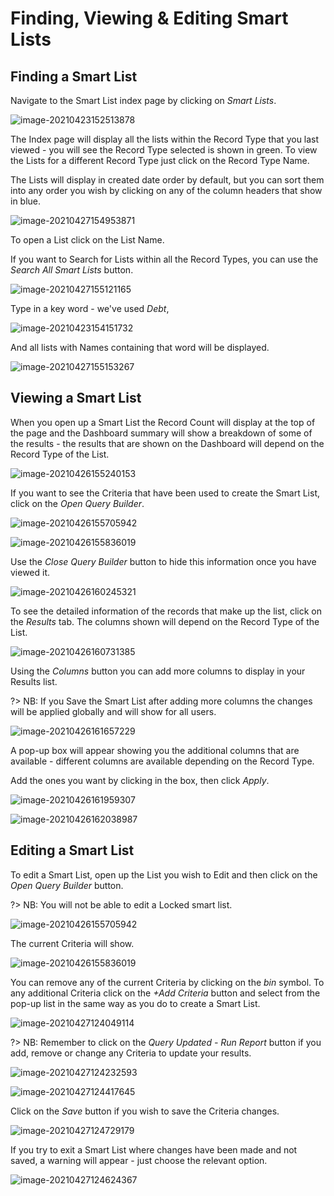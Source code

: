 # Finding, Viewing & Editing Smart Lists

## Finding a Smart List

Navigate to the Smart List index page by clicking on *Smart Lists*.

![image-20210423152513878](image-20210423152513878.png)

The Index page will display all the lists within the Record Type that you last viewed - you will see the Record Type selected is shown in green.  To view the Lists for a different Record Type just click on the Record Type Name.

The Lists will display in created date order by default, but you can sort them into any order you wish by clicking on any of the column headers that show in blue.

![image-20210427154953871](image-20210427154953871.png)

To open a List click on the List Name.

If you want to Search for Lists within all the Record Types, you can use the *Search All Smart Lists* button.  

![image-20210427155121165](image-20210427155121165.png)

Type in a key word - we've used *Debt*,

![image-20210423154151732](image-20210423154151732.png)

And all lists with Names containing that word will be displayed.

![image-20210427155153267](image-20210427155153267.png)

## Viewing a Smart List

When you open up a Smart List the Record Count will display at the top of the page and the Dashboard summary will show a breakdown of some of the results - the results that are shown on the Dashboard will depend on the Record Type of the List.

![image-20210426155240153](image-20210426155240153.png)

If you want to see the Criteria that have been used to create the Smart List, click on the *Open Query Builder*.

![image-20210426155705942](image-20210426155705942.png)

![image-20210426155836019](image-20210426155836019.png)

Use the *Close Query Builder* button to hide this information once you have viewed it.

![image-20210426160245321](image-20210426160245321.png)

To see the detailed information of the records that make up the list, click on the *Results* tab.  The columns shown will depend on the Record Type of the List.

![image-20210426160731385](image-20210426160731385.png)

Using the *Columns* button you can add more columns to display in your Results list.

?> NB: If you Save the Smart List after adding more columns the changes will be applied globally and will show for all users.

![image-20210426161657229](image-20210426161657229.png)

A pop-up box will appear showing you the additional columns that are available - different columns are available depending on the Record Type.

Add the ones you want by clicking in the box, then click *Apply*.

![image-20210426161959307](image-20210426161959307.png)

![image-20210426162038987](image-20210426162038987.png)

## Editing a Smart List

To edit a Smart List, open up the List you wish to Edit and then click on the *Open Query Builder* button.

?> NB: You will not be able to edit a Locked smart list.

![image-20210426155705942](image-20210426155705942.png)

The current Criteria will show.

![image-20210426155836019](image-20210426155836019.png)

You can remove any of the current Criteria by clicking on the *bin* symbol.  To any additional Criteria click on the *+Add Criteria* button and select from the pop-up list in the same way as you do to create a Smart List.

![image-20210427124049114](image-20210427124049114.png)

?> NB: Remember to click on the *Query Updated - Run Report* button if you add, remove or change any Criteria to update your results.

![image-20210427124232593](image-20210427124232593.png)

![image-20210427124417645](image-20210427124417645.png)

Click on the *Save* button if you wish to save the Criteria changes.

![image-20210427124729179](image-20210427124729179.png)



If you try to exit a Smart List where changes have been made and not saved, a warning will appear - just choose the relevant option.

![image-20210427124624367](image-20210427124624367.png)